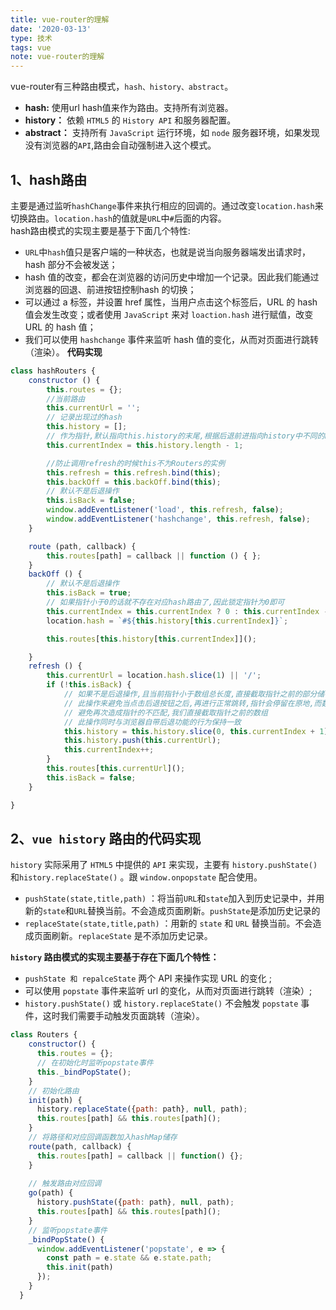 ```yaml
---
title: vue-router的理解
date: '2020-03-13'
type: 技术
tags: vue
note: vue-router的理解
---
```


vue-router有三种路由模式，`hash、history、abstract`。
+ **hash:** 使用url hash值来作为路由。支持所有浏览器。
+ **history：** 依赖 `HTML5` 的 `History API` 和服务器配置。
+ **abstract：** 支持所有 `JavaScript` 运行环境，如 `node` 服务器环境，如果发现没有浏览器的`API`,路由会自动强制进入这个模式。 

## 1、hash路由

主要是通过监听`hashChange`事件来执行相应的回调的。通过改变`location.hash`来切换路由。`location.hash`的值就是`URL`中`#`后面的内容。    
hash路由模式的实现主要是基于下面几个特性:
+ `URL`中`hash`值只是客户端的一种状态，也就是说当向服务器端发出请求时，hash 部分不会被发送；
+ hash 值的改变，都会在浏览器的访问历史中增加一个记录。因此我们能通过浏览器的回退、前进按钮控制hash 的切换；
+ 可以通过 a 标签，并设置 href 属性，当用户点击这个标签后，URL 的 hash 值会发生改变；或者使用  `JavaScript` 来对 `loaction.hash` 进行赋值，改变 URL 的 hash 值；
+ 我们可以使用 `hashchange` 事件来监听 hash 值的变化，从而对页面进行跳转（渲染）。
**代码实现**
```js
class hashRouters {
    constructor () {
        this.routes = {};
        //当前路由
        this.currentUrl = '';
        // 记录出现过的hash
        this.history = [];
        // 作为指针,默认指向this.history的末尾,根据后退前进指向history中不同的hash
        this.currentIndex = this.history.length - 1;

        //防止调用refresh的时候this不为Routers的实例
        this.refresh = this.refresh.bind(this);
        this.backOff = this.backOff.bind(this);
        // 默认不是后退操作
        this.isBack = false;
        window.addEventListener('load', this.refresh, false);
        window.addEventListener('hashchange', this.refresh, false);
    }

    route (path, callback) {
        this.routes[path] = callback || function () { };
    }
    backOff () {
        // 默认不是后退操作
        this.isBack = true;
        // 如果指针小于0的话就不存在对应hash路由了,因此锁定指针为0即可
        this.currentIndex = this.currentIndex ? 0 : this.currentIndex - 1;
        location.hash = `#${this.history[this.currentIndex]}`;

        this.routes[this.history[this.currentIndex]]();

    }
    refresh () {
        this.currentUrl = location.hash.slice(1) || '/';
        if (!this.isBack) {
            // 如果不是后退操作,且当前指针小于数组总长度,直接截取指针之前的部分储存下来
            // 此操作来避免当点击后退按钮之后,再进行正常跳转,指针会停留在原地,而数组添加新hash路由
            // 避免再次造成指针的不匹配,我们直接截取指针之前的数组
            // 此操作同时与浏览器自带后退功能的行为保持一致
            this.history = this.history.slice(0, this.currentIndex + 1);
            this.history.push(this.currentUrl);
            this.currentIndex++;
        }
        this.routes[this.currentUrl]();
        this.isBack = false;
    }

}
```
## 2、`vue history` 路由的代码实现

`history` 实际采用了 `HTML5` 中提供的 `API` 来实现，主要有 `history.pushState()` 和`history.replaceState()` 。跟 `window.onpopstate` 配合使用。
+ `pushState(state,title,path)` ：将当前`URL`和`state`加入到历史记录中，并用新的`state`和`URL`替换当前。不会造成页面刷新。`pushState`是添加历史记录的
+ `replaceState(state,title,path)` ：用新的 `state` 和 `URL` 替换当前。不会造成页面刷新。`replaceState` 是不添加历史记录。  

**`history` 路由模式的实现主要基于存在下面几个特性：**
+ `pushState 和 repalceState` 两个 API 来操作实现 URL 的变化 ;
+ 可以使用 `popstate` 事件来监听 url 的变化，从而对页面进行跳转（渲染）;
+ `history.pushState()` 或 `history.replaceState()` 不会触发 `popstate` 事件，这时我们需要手动触发页面跳转（渲染）。

```js
class Routers {
    constructor() {
      this.routes = {};
      // 在初始化时监听popstate事件
      this._bindPopState();
    }
    // 初始化路由
    init(path) {
      history.replaceState({path: path}, null, path);
      this.routes[path] && this.routes[path]();
    }
    // 将路径和对应回调函数加入hashMap储存
    route(path, callback) {
      this.routes[path] = callback || function() {};
    }
  
    // 触发路由对应回调
    go(path) {
      history.pushState({path: path}, null, path);
      this.routes[path] && this.routes[path]();
    }
    // 监听popstate事件
    _bindPopState() {
      window.addEventListener('popstate', e => {
        const path = e.state && e.state.path;
        this.init(path)
      });
    }
  }
```
